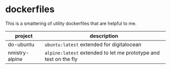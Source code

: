 # dockerfiles

This is a smattering of utility dockerfiles that are helpful to me.


| project  | description |
|---|---|
| do-ubuntu | `ubuntu:latest` extended for digitalocean |
| nmistry-alpine |`alpine:latest` extended to let me prototype and test on the fly | 
